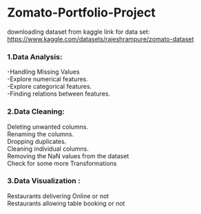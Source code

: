 # Zomato-Portfolio-Project

downloading dataset from kaggle
link for data set: https://www.kaggle.com/datasets/rajeshrampure/zomato-dataset

### 1.Data Analysis:
-Handling Missing Values <br>
-Explore numerical features. <br>
-Explore categorical features. <br>
-Finding relations between features. <br>

### 2.Data Cleaning: <br>
Deleting unwanted columns. <br>
Renaming the columns. <br>
Dropping duplicates. <br>
Cleaning individual columns. <br>
Removing the NaN values from the dataset <br>
Check for some more Transformations <br>

### 3.Data Visualization : <br>
Restaurants delivering Online or not <br>
Restaurants allowing table booking or not <br>
